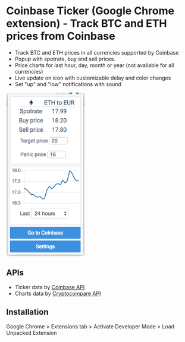 # Coinbase Ticker (Google Chrome extension) - Track BTC and ETH prices from Coinbase

* Track BTC and ETH prices in all currencies supported by Coinbase
* Popup with spotrate, buy and sell prices.
* Price charts for last hour, day, month or year (not available for all currencies)
* Live update on icon with customizable delay and color changes
* Set "up" and "low" notifications with sound

![alt tag](https://raw.githubusercontent.com/BobRazowsky/coinbaseTicker/master/img/capture.jpg)

## APIs

* Ticker data by [Coinbase API]
* Charts data by [Cryptocompare API]

## Installation

Google Chrome > Extensions tab > Activate Developer Mode > Load Unpacked Extension

[Coinbase API]: https://developers.coinbase.com/api/v2
[Cryptocompare API]: https://www.cryptocompare.com/api/